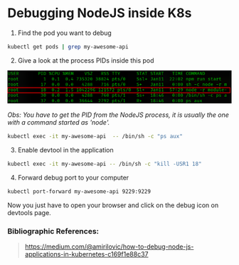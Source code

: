 # Debugging NodeJS inside K8s

1. Find the pod you want to debug

```sh
kubectl get pods | grep my-awesome-api 
```

2. Give a look at the process PIDs inside this pod

<img src="../assets/tutorials/debugging-nodejs-inside-k8s/terminal-process-list.png"></img>

*Obs: You have to get the PID from the NodeJS process, it is usually the one with a command started as 'node'.*

```sh
kubectl exec -it my-awesome-api  -- /bin/sh -c "ps aux"
```

3. Enable devtool in the application

```sh
kubectl exec -it my-awesome-api -- /bin/sh -c "kill -USR1 18"
```

4. Forward debug port to your computer

```sh
kubectl port-forward my-awesome-api 9229:9229
```

Now you just have to open your browser and click on the debug icon on devtools page.

### Bibliographic References:
> https://medium.com/@amirilovic/how-to-debug-node-js-applications-in-kubernetes-c169f1e88c37
